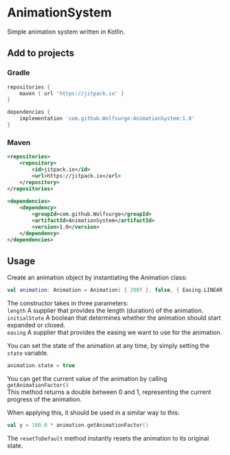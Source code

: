 # AnimationSystem
Simple animation system written in Kotlin.

## Add to projects
### Gradle

```gradle
repositories {
    maven { url 'https://jitpack.io' }
}

dependencies {
    implementation 'com.github.Wolfsurge:AnimationSystem:1.0'
}
```

### Maven
```xml
<repositories>
    <repository>
        <id>jitpack.io</id>
        <url>https://jitpack.io</url>
    </repository>
</repositories>
  
<dependencies>
    <dependency>
        <groupId>com.github.Wolfsurge</groupId>
        <artifactId>AnimationSystem</artifactId>
        <version>1.0</version>
    </dependency>
</dependencies>
```

## Usage
Create an animation object by instantiating the Animation class:

```kotlin
val animation: Animation = Animation( { 200f }, false, { Easing.LINEAR } )
```

The constructor takes in three parameters:<br>
`length` A supplier that provides the length (duration) of the animation.<br>
`initialState` A boolean that determines whether the animation should start expanded or closed.<br>
`easing` A supplier that provides the easing we want to use for the animation.

You can set the state of the animation at any time, by simply setting the `state` variable.<br>
```kotlin
animation.state = true
```

You can get the current value of the animation by calling `getAnimationFactor()`<br>
This method returns a double between 0 and 1, representing the current progress of the animation.

When applying this, it should be used in a similar way to this:
```kotlin
val y = 100.0 * animation.getAnimationFactor()
```

The `resetToDefault` method instantly resets the animation to its original state.


